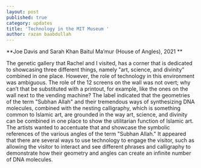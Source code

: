 ```yaml
---
layout: post
published: true
category: updates
title: 'Technology in the MIT Museum '
author: razan baabdullah
---
```

**Joe Davis and Sarah Khan 
Baitul Ma’mur (House of Angles), 2021 **

The genetic gallery that Rachel and I visited, has a corner that is dedicated to showcasing three different things, namely "art, science, and divinity" combined in one place. However, the role of technology in this environment was ambiguous. The role of the 12 screens on the wall was not overt; why can’t that be substituted with a printout, for example, like the ones on the wall next to the vending machine?
The label indicated that the geometries of the term "Subhan Allah" and their tremendous ways of synthesizing DNA molecules, combined with the nesting calligraphy, which is something common to Islamic art, are grounded in the way art, science, and divinity can be combined in one place to show the utilitarian function of Islamic art.
The artists wanted to accentuate that and showcase the symbolic references of the various angles of the term "Subhan Allah." It appeared that there are several ways to use technology to engage the visitor, such as allowing the visitor to interact and see different phrases and calligraphy to demonstrate how their geometry and angles can create an infinite number of DNA molecules.